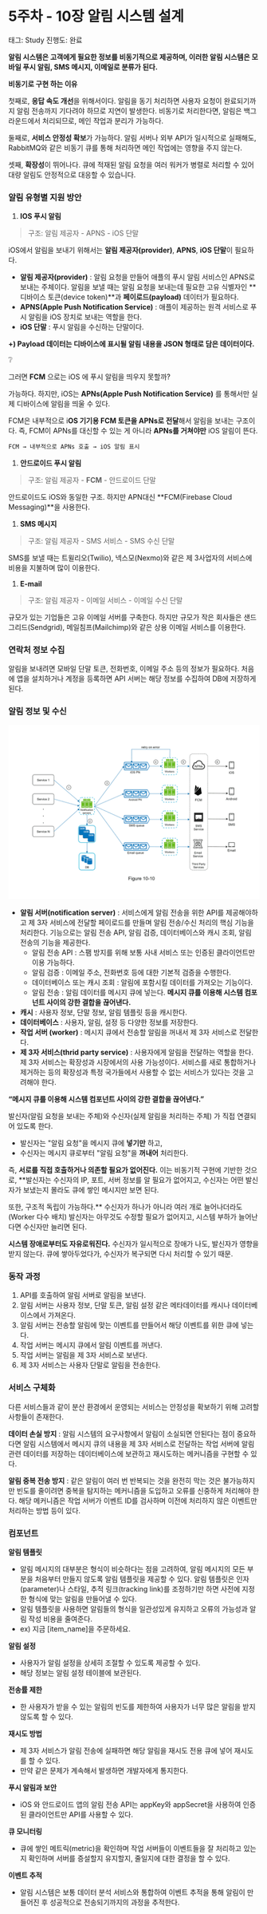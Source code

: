 # 5주차 - 10장 알림 시스템 설계

태그: Study
진행도: 완료

<aside>

**알림 시스템은 고객에게 필요한 정보를 비동기적으로 제공하며, 이러한 알림 시스템은 모바일 푸시 알림, SMS 메시지, 이메일로 분류가 된다.**

</aside>

<aside>

**비동기로 구현 하는 이유** 

첫째로, **응답 속도 개선**을 위해서이다. 알림을 동기 처리하면 사용자 요청이 완료되기까지 알림 전송까지 기다려야 하므로 지연이 발생한다. 비동기로 처리한다면, 알림은 백그라운드에서 처리되므로, 메인 작업과 분리가 가능하다.

둘째로, **서비스 안정성 확보**가 가능하다. 알림 서버나 외부 API가 일시적으로 실패해도, RabbitMQ와 같은 비동기 큐를 통해 처리하면 메인 작업에는 영향을 주지 않는다.

셋째, **확장성**이 뛰어나다. 큐에 적재된 알림 요청을 여러 워커가 병렬로 처리할 수 있어 대량 알림도 안정적으로 대응할 수 있습니다.

</aside>

### **알림 유형별 지원 방안**

1. **IOS 푸시 알림**

<aside>

> 구조: 알림 제공자 - APNS - iOS 단말
> 
</aside>

iOS에서 알림을 보내기 위해서는 **알림 제공자(provider)**, **APNS**, **iOS 단말**이 필요하다.

- **알림 제공자(provider)** : 알림 요청을 만들어 애플의 푸시 알림 서비스인 APNS로 보내는 주체이다. 알림을 보낼 때는 알림 요청을 보내는데 필요한 고유 식별자인 **디바이스 토큰(device token)**과 **페이로드(payload)** 데이터가 필요하다.
- **APNS(Apple Push Notification Service)** : 애플이 제공하는 원격 서비스로 푸시 알림을 iOS 장치로 보내는 역할을 한다.
- **iOS 단말** : 푸시 알림을 수신하는 단말이다.

**+) Payload 데이터는 디바이스에 표시될 알림 내용을 JSON 형태로 담은 데이터이다.** 

<aside>
❔

그러면 **FCM** 으로는 iOS 에 푸시 알림을 띄우지 못할까? 

가능하다. 하지만, iOS는 **APNs(Apple Push Notification Service)** 를 통해서만 실제 디바이스에 알림을 띄울 수 있다.

FCM은 내부적으로 i**OS 기기용 FCM 토큰을 APNs로 전달**해서 알림을 보내는 구조이다.
즉, FCM이 APNs를 대신할 수 있는 게 아니라 **APNs를 거쳐야만** iOS 알림이 뜬다.

```java
FCM → 내부적으로 APNs 호출 → iOS 알림 표시
```

</aside>

1. **안드로이드 푸시 알림**

<aside>

> 구조: 알림 제공자 - **FCM** - 안드로이드 단말
> 
</aside>

안드로이드도 iOS와 동일한 구조. 하지만 APN대신 **FCM(Firebase Cloud Messaging)**을 사용한다.

1. **SMS 메시지**

<aside>

> 구조: 알림 제공자 - SMS 서비스 - SMS 수신 단말
> 
</aside>

SMS를 보낼 때는 트윌리오(Twilio), 넥스모(Nexmo)와 같은 제 3사업자의 서비스에 비용을 지불하며 많이 이용한다.

1. **E-mail**

<aside>

> 구조: 알림 제공자 - 이메일 서비스 - 이메일 수신 단말
> 
</aside>

규모가 있는 기업들은 고유 이메일 서버를 구축한다. 하지만 규모가 작은 회사들은 샌드그리드(Sendgrid), 메일침프(Mailchimp)와 같은 상용 이메일 서비스를 이용한다.

### 연락처 정보 수집

알림을 보내려면 모바일 단말 토큰, 전화번호, 이메일 주소 등의 정보가 필요하다.
처음에 앱을 설치하거나 계정을 등록하면 API 서버는 해당 정보를 수집하여 DB에 저장하게 된다.

### 알림 정보 및 수신

![image.png](image.png)

- **알림 서버(notification server)** : 서비스에게 알림 전송을 위한 API를 제공해야하고 제 3자 서비스에 전달할 페이로드를 만들며 알림 전송/수신 처리의 핵심 기능을 처리한다. 기능으로는 알림 전송 API, 알림 검증, 데이터베이스와 캐시 조회, 알림 전송의 기능을 제공한다.
    - 알림 전송 API : 스팸 방지를 위해 보통 사내 서비스 또는 인증된 클라이언트만 이용 가능하다.
    - 알림 검증 : 이메일 주소, 전화번호 등에 대한 기본적 검증을 수행한다.
    - 데이터베이스 또는 캐시 조회 : 알림에 포함시킬 데이터를 가져오는 기능이다.
    - 알림 전송 : 알림 데이터를 메시지 큐에 넣는다.  **메시지 큐를 이용해 시스템 컴포넌트 사이의 강한 결합을 끊어낸다.**
- **캐시** : 사용자 정보, 단말 정보, 알림 템플릿 등을 캐시한다.
- **데이터베이스** : 사용자, 알림, 설정 등 다양한 정보를 저장한다.
- **작업 서버 (worker)** : 메시지 큐에서 전송할 알림을 꺼내서 제 3자 서비스로 전달한다.
- **제 3자 서비스(thrid party service)** : 사용자에게 알림을 전달하는 역할을 한다. 제 3자 서비스는 확장성과 시장에서의 사용 가능성이다. 서비스를 새로 통합하거나 제거하는 등의 확장성과 특정 국가들에서 사용할 수 없는 서비스가 있다는 것을 고려해야 한다.

<aside>

**“메시지 큐를 이용해 시스템 컴포넌트 사이의 강한 결합을 끊어낸다.”**

발신자(알림 요청을 보내는 주체)와  수신자(실제 알림을 처리하는 주체) 가 직접 연결되어 있도록 한다.

- 발신자는 "알림 요청"을 메시지 큐에 **넣기만** 하고,
- 수신자는 메시지 큐로부터 "알림 요청"을 **꺼내어** 처리한다.

즉, **서로를 직접 호출하거나 의존할 필요가 없어진다.** 이는 비동기적 구현에 기반한 것으로,  **발신자는 수신자의 IP, 포트, 서버 정보를 알 필요가 없어지고,  수신자는 어떤 발신자가 보냈는지 몰라도 큐에 쌓인 메시지만 보면 된다.

또한, 구조적 독립이 가능하다.**  수신자가 하나가 아니라 여러 개로 늘어나더라도(Worker 다수 배치) 발신자는 아무것도 수정할 필요가 없어지고, 시스템 부하가 늘어난다면 수신자만 늘리면 된다.

**시스템 장애로부터도 자유로워진다.** 수신자가 일시적으로 장애가 나도, 발신자가 영향을 받지 않는다.
큐에 쌓아두었다가, 수신자가 복구되면 다시 처리할 수 있기 때문.

</aside>

### 동작 과정

1. API를 호출하여 알림 서버로 알림을 보낸다.
2. 알림 서버는 사용자 정보, 단말 토큰, 알림 설정 같은 메타데이터를 캐시나 데이터베이스에서 가져온다.
3. 알림 서버는 전송할 알림에 맞는 이벤트를 만들어서 해당 이벤트를 위한 큐에 넣는다.
4. 작업 서버는 메시지 큐에서 알림 이벤트를 꺼낸다.
5. 작업 서버는 알림을 제 3자 서비스로 보낸다.
6. 제 3자 서비스는 사용자 단말로 알림을 전송한다.

### 서비스 구체화

다른 서비스들과 같이 분산 환경에서 운영되는 서비스는 안정성을 확보하기 위해 고려할 사항들이 존재한다.

**데이터 손실 방지** : 알림 시스템의 요구사항에서 알림이 소실되면 안된다는 점이 중요하다면 알림 시스템에서 메시지 큐의 내용을 제 3자 서비스로 전달하는 작업 서버에 알림 관련 데이터를 저장하는 데이터베이스에 보관하고 재시도하는 메커니즘을 구현할 수 있다.

**알림 중복 전송 방지** : 같은 알림이 여러 번 반복되는 것을 완전히 막는 것은 불가능하지만 빈도를 줄이려면 중복을 탐지하는 메커니즘을 도입하고 오류를 신중하게 처리해야 한다. 해당 메커니즘은 작업 서버가 이벤트 ID를 검사하며 이전에 처리하지 않은 이벤트만 처리하는 방법 등이 있다.

### 컴포넌트

**알림 템플릿**

- 알림 메시지의 대부분은 형식이 비슷하다는 점을 고려하여,  알림 메시지의 모든 부분을 처음부터 만들지 않도록 알림 템플릿을 제공할 수 있다. 알림 템플릿은 인자(parameter)나 스타일, 추적 링크(tracking link)를 조정하기만 하면 사전에 지정한 형식에 맞는 알림을 만들어낼 수 있다.
- 알림 템플릿을 사용하면 알림들의 형식을 일관성있게 유지하고 오류의 가능성과 알림 작성 비용을 줄여준다.
- ex) 지금 [item_name]을 주문하세요.

**알림 설정**

- 사용자가 알림 설정을 상세히 조절할 수 있도록 제공할 수 있다.
- 해당 정보는 알림 설정 테이블에 보관된다.

**전송률 제한**

- 한 사용자가 받을 수 있는 알림의 빈도를 제한하여 사용자가 너무 많은 알림을 받지 않도록 할 수 있다.

**재시도 방법**

- 제 3자 서비스가 알림 전송에 실패하면 해당 알림을 재시도 전용 큐에 넣어 재시도를 할 수 있다.
- 만약 같은 문제가 계속해서 발생하면 개발자에게 통지한다.

**푸시 알림과 보안**

- iOS 와 안드로이드 앱의 알림 전송 API는 appKey와 appSecret을 사용하여 인증된 클라이언트만 API를 사용할 수 있다.

**큐 모니터링**

- 큐에 쌓인 메트릭(metric)을 확인하며 작업 서버들이 이벤트들을 잘 처리하고 있는지 확인하며 서버를 증설할지 유지할지, 줄일지에 대한 결정을 할 수 있다.

**이벤트 추적**

- 알림 시스템은 보통 데이터 분석 서비스와 통합하여 이벤트 추적을 통해 알림이 만들어진 후 성공적으로 전송되기까지의 과정을 추적한다.